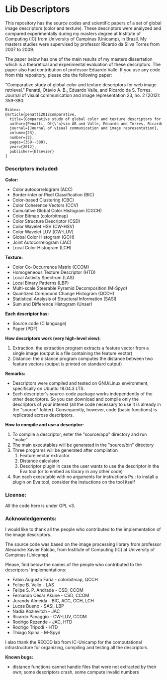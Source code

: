 # Lib Descriptors

This repository has the source codes and scientific papers of a set of global image descriptors (color and texture).
These descriptors were analyzed and compared experimentally during my masters degree at Institute of Computing (IC) from University of Campinas (Unicamp), in Brazil.
My masters studies were supervised by professor Ricardo da Silva Torres from 2007 to 2009.

The paper below has one of the main results of my masters dissertation which is a theoretical and experimental evaluation of these descriptors. The paper also had contribution of professor Eduardo Valle. 
If you use any code from this repository, please cite the following paper:

"Comparative study of global color and texture descriptors for web image retrieval." 
Penatti, Otávio A. B., Eduardo Valle, and Ricardo da S. Torres. 
Journal of visual communication and image representation 23, no. 2 (2012): 359-380.

```latex
Bibtex:
@article{penatti2012comparative,
  title={Comparative study of global color and texture descriptors for web image retrieval},
  author={Penatti, Ot{\'a}vio AB and Valle, Eduardo and Torres, Ricardo da S},
  journal={Journal of visual communication and image representation},
  volume={23},
  number={2},
  pages={359--380},
  year={2012},
  publisher={Elsevier}
}
```

### Descriptors included:
**Color:**
- Color autocorrelogram (ACC)
- Border-interior Pixel Classification (BIC)
- Color-based Clustering (CBC)
- Color Coherence Vectors (CCV)
- Cumulative Global Color Histogram (CGCH)
- Color Bitmap (colorbitmap)
- Color Structure Descriptor (CSD)
- Color Wavelet HSV (CW-HSV)
- Color Wavelet LUV (CW-LUV)
- Global Color Histogram (GCH)
- Joint Autocorrelogram (JAC)
- Local Color Histogram (LCH)

**Texture:**
- Color Co-Occurrence Matrix (CCOM)
- Homogeneous Texture Descriptor (HTD)
- Local Activity Spectrum (LAS)
- Local Binary Patterns (LBP)
- Multi-scale Steerable Pyramid Decomposition (M-Spyd)
- Quantized Compound Change Histogram (QCCH)
- Statistical Analysis of Structural Information (SASI)
- Sum and Difference Histogram (Unser)


**Each descriptor has:**
- Source code (C language)
- Paper (PDF)

**How descriptors work (very high-level view):**
1. Extraction: the extraction program extracts a feature vector from a single image (output is a file containing the feature vector)
2. Distance: the distance program computes the distance between two feature vectors (output is printed on standard output)

**Remarks:**
- Descriptors were compiled and tested on GNU/Linux environment, specifically on Ubuntu 18.04.3 LTS.
- Each descriptor's source-code package works independently of the other descriptors. So you can download and compile only the descriptors of your interest (all the code necessary to use it is already in the "source" folder). Consequently, however, code (basic functions) is replicated across descriptors.

**How to compile and use a descriptor:**
1. To compile a descriptor, enter the "source/app" directory and run "make"
2. The main executables will be generated in the "source/bin" directory
3. Three programs will be generated after compilation
	1. Feature vector extractor
	2. Distance calculator
	3. Descriptor plugin in case the user wants to use the descriptor in the Eva tool (or to embed as library in any other code)
4. Run each executable with no arguments for instructions
	Ps.: to install a plugin on Eva tool, consider the instuctions on the tool itself

### License:
All the code here is under GPL v3.

### Acknowledgements:
I would like to thank all the people who contributed to the implementation of the image descriptors.

The source code was based on the image processing library from professor Alexandre Xavier Falcão, from Institute of Computing (IC) at University of Campinas (Unicamp).

Please, find below the names of the people who contributed to the descriptors' implementations:
- Fabio Augusto Faria - colorbitmap, QCCH
- Felipe B. Valio - LAS
- Felipe S. P. Andrade - CSD, CCOM
- Fernando Cesar Akune - CSD, CCOM
- Jurandy Almeida - BIC, ACC, GCH, LCH
- Lucas Bueno - SASI, LBP
- Nadia Kozievitch - JAC
- Ricardo Panaggio - CW-LUV, CCOM
- Rodrigo Rezende - JAC, HTD
- Rodrigo Tripodi - HTD
- Thiago Spina - M-Spyd

I also thank the RECOD lab from IC-Unicamp for the computational infrastructure for organizing, compiling and testing all the descriptors.

**Known bugs:**
- distance functions cannot handle files that were not extracted by their own; some descriptors crash, some compute invalid numbers


